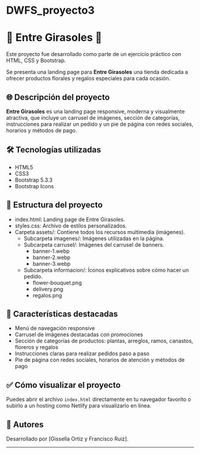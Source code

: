 ﻿# DWFS_proyecto3
# 🌻 Entre Girasoles 🌻

Este proyecto fue desarrollado como parte de un ejercicio práctico con HTML, CSS y Bootstrap.

Se presenta una landing page para **Entre Girasoles** una tienda dedicada a ofrecer productos florales y regalos especiales para cada ocasión. 

## 🌐 Descripción del proyecto

**Entre Girasoles** es una landing page responsive, moderna y visualmente atractiva, que incluye un carrusel de imágenes, sección de categorías, instrucciones para realizar un pedido y un pie de página con redes sociales, horarios y métodos de pago.

## 🛠️ Tecnologías utilizadas

- HTML5
- CSS3
- Bootstrap 5.3.3
- Bootstrap Icons

## 📁 Estructura del proyecto

- index.html: Landing page de Entre Girasoles.
- styles.css: Archivo de estilos personalizados.
- Carpeta assets/: Contiene todos los recursos multimedia (imágenes).
  - Subcarpeta imagenes/: Imágenes utilizadas en la página.
  - Subcarpeta carrusel/: Imágenes del carrusel de banners.
    - banner-1.webp
    - banner-2.webp
    - banner-3.webp
  - Subcarpeta informacion/: Íconos explicativos sobre cómo hacer un pedido.
    - flower-bouquet.png
    - delivery.png
    - regalos.png

## 📸 Características destacadas

- Menú de navegación responsive
- Carrusel de imágenes destacadas con promociones
- Sección de categorías de productos: plantas, arreglos, ramos, canastos, floreros y regalos
- Instrucciones claras para realizar pedidos paso a paso
- Pie de página con redes sociales, horarios de atención y métodos de pago

## ✅ Cómo visualizar el proyecto

Puedes abrir el archivo `index.html` directamente en tu navegador favorito o subirlo a un hosting como Netlify para visualizarlo en línea.

## 🙌 Autores

Desarrollado por [Gissella Ortiz y Francisco Ruiz].

---
